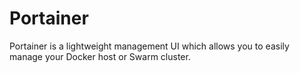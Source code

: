 # Portainer

Portainer is a lightweight management UI which allows you to easily manage your Docker host or Swarm cluster.
